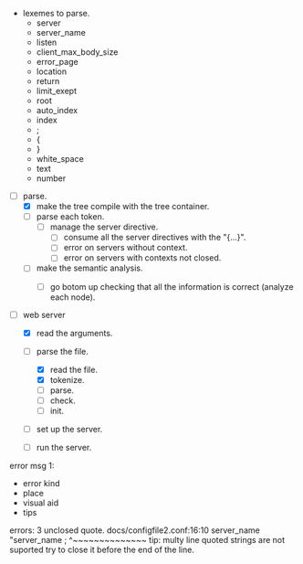 - lexemes to parse.
	- server
	- server_name
	- listen
	- client_max_body_size
	- error_page
	- location
	- return
	- limit_exept
	- root
	- auto_index
	- index
	- ;
	- {
	- }
	- white_space
	- text
	- number


- [ ] parse.
	- [x] make the tree compile with the tree container.
	- [ ] parse each token.
		- [	] manage the server directive.
			- [ ] consume all the server directives with the "{...}".
			- [ ] error on servers without context.
			- [ ] error on servers with contexts not closed.
	- [ ] make the semantic analysis.
		- [ ] go botom up checking that all the information is correct (analyze each node).


- [ ] web server
	- [x] read the arguments.
	- [ ] parse the file.
		- [x] read the file.
		- [x] tokenize.
		- [ ] parse.
		- [ ] check.
		- [ ] init.
	- [ ] set up the server.
	- [ ] run the server.



error msg 1:
- error kind
- place
- visual aid
- tips










errors: 3
unclosed quote.
docs/configfile2.conf:16:10
	server_name "server_name ;
				^~~~~~~~~~~~~~~
tip: multy line quoted strings are not suported try to close it before the end of the line.








